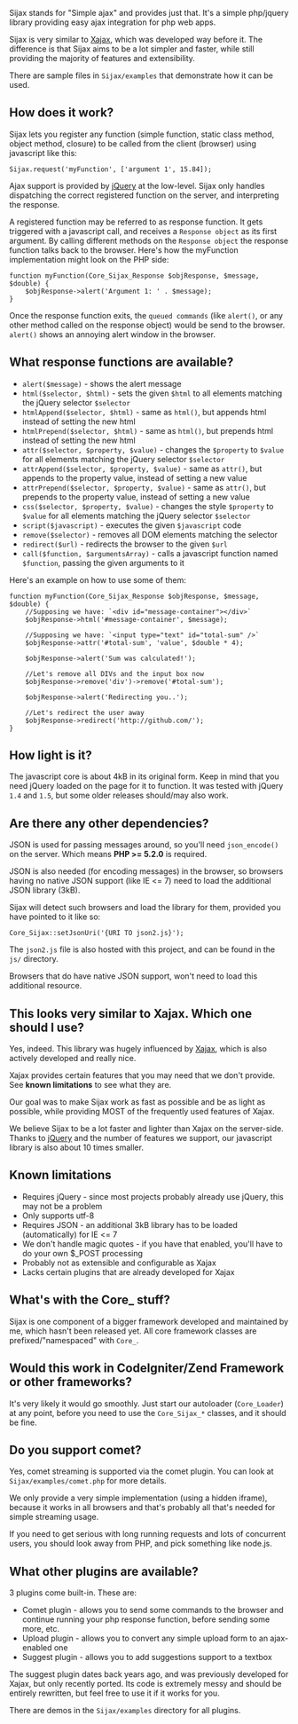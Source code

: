 Sijax stands for "Simple ajax" and provides just that.
It's a simple php/jquery library providing easy ajax integration for php web apps.

Sijax is very similar to [Xajax](http://xajax-project.org/), which was developed way before it.
The difference is that Sijax aims to be a lot simpler and faster, while still providing the majority of features and extensibility.

There are sample files in `Sijax/examples` that demonstrate how it can be used.

## How does it work? ##

Sijax lets you register any function (simple function, static class method, object method, closure) to be called from the client (browser) using javascript like this:

    Sijax.request('myFunction', ['argument 1', 15.84]);

Ajax support is provided by [jQuery](http://jquery.com/) at the low-level. Sijax only handles dispatching the correct registered function on the server, and interpreting the response.

A registered function may be referred to as response function. It gets triggered with a javascript call, and receives a `Response object` as its first argument. By calling different methods on the `Response object` the response function talks back to the browser.
Here's how the myFunction implementation might look on the PHP side:

    function myFunction(Core_Sijax_Response $objResponse, $message, $double) {
        $objResponse->alert('Argument 1: ' . $message);
    }

Once the response function exits, the `queued commands` (like `alert()`, or any other method called on the response object) would be send to the browser. `alert()` shows an annoying alert window in the browser.

## What response functions are available? ##

- `alert($message)` - shows the alert message
- `html($selector, $html)` - sets the given `$html` to all elements matching the jQuery selector `$selector`
- `htmlAppend($selector, $html)` - same as `html()`, but appends html instead of setting the new html
- `htmlPrepend($selector, $html)` - same as `html()`, but prepends html instead of setting the new html
- `attr($selector, $property, $value)` - changes the `$property` to `$value` for all elements matching the jQuery selector `$selector`
- `attrAppend($selector, $property, $value)` - same as `attr()`, but appends to the property value, instead of setting a new value
- `attrPrepend($selector, $property, $value)` - same as `attr()`, but prepends to the property value, instead of setting a new value
- `css($selector, $property, $value)` - changes the style `$property` to `$value` for all elements matching the jQuery selector `$selector`
- `script($javascript)` - executes the given `$javascript` code
- `remove($selector)` - removes all DOM elements matching the selector
- `redirect($url)` - redirects the browser to the given `$url`
- `call($function, $argumentsArray)` - calls a javascript function named `$function`, passing the given arguments to it

Here's an example on how to use some of them:

    function myFunction(Core_Sijax_Response $objResponse, $message, $double) {
        //Supposing we have: `<div id="message-container"></div>`
        $objResponse->html('#message-container', $message);

        //Supposing we have: `<input type="text" id="total-sum" />`
        $objResponse->attr('#total-sum', 'value', $double * 4);
	
        $objResponse->alert('Sum was calculated!');
	
        //Let's remove all DIVs and the input box now
        $objResponse->remove('div')->remove('#total-sum');
	
        $objResponse->alert('Redirecting you..');

        //Let's redirect the user away
        $objResponse->redirect('http://github.com/');
    }

## How light is it? ##

The javascript core is about 4kB in its original form. Keep in mind that you need jQuery loaded on the page for it to function. It was tested with jQuery `1.4` and `1.5`, but some older releases should/may also work.

## Are there any other dependencies? ##

JSON is used for passing messages around, so you'll need `json_encode()` on the server. Which means **PHP >= 5.2.0** is required.

JSON is also needed (for encoding messages) in the browser, so browsers having no native JSON support (like IE <= 7) need to load the additional JSON library (3kB).

Sijax will detect such browsers and load the library for them, provided you have pointed to it like so:

    Core_Sijax::setJsonUri('{URI TO json2.js}');
    
The `json2.js` file is also hosted with this project, and can be found in the `js/` directory.

Browsers that do have native JSON support, won't need to load this additional resource.

## This looks very similar to Xajax. Which one should I use? ##

Yes, indeed. This library was hugely influenced by [Xajax](http://xajax-project.org), which is also actively developed and really nice.

Xajax provides certain features that you may need that we don't provide. See **known limitations** to see what they are.

Our goal was to make Sijax work as fast as possible and be as light as possible, while providing MOST of the frequently used features of Xajax.

We believe Sijax to be a lot faster and lighter than Xajax on the server-side. Thanks to [jQuery](http://jquery.com/) and the number of features we support, our javascript library is also about 10 times smaller.

## Known limitations ##

- Requires jQuery - since most projects probably already use jQuery, this may not be a problem
- Only supports utf-8
- Requires JSON - an additional 3kB library has to be loaded (automatically) for IE <= 7
- We don't handle magic quotes - if you have that enabled, you'll have to do your own $_POST processing
- Probably not as extensible and configurable as Xajax
- Lacks certain plugins that are already developed for Xajax

## What's with the Core_ stuff? ##

Sijax is one component of a bigger framework developed and maintained by me, which hasn't been released yet. All core framework classes are prefixed/"namespaced" with `Core_`.

## Would this work in CodeIgniter/Zend Framework or other frameworks? ##

It's very likely it would go smoothly. Just start our autoloader (`Core_Loader`) at any point, before you need to use the `Core_Sijax_*` classes, and it should be fine.

## Do you support comet? ##

Yes, comet streaming is supported via the comet plugin. You can look at `Sijax/examples/comet.php` for more details.

We only provide a very simple implementation (using a hidden iframe), because it works in all browsers and that's probably all that's needed for simple streaming usage.

If you need to get serious with long running requests and lots of concurrent users, you should look away from PHP, and pick something like node.js.

## What other plugins are available? ##

3 plugins come built-in. These are:

- Comet plugin - allows you to send some commands to the browser and continue running your php response function, before sending some more, etc.
- Upload plugin - allows you to convert any simple upload form to an ajax-enabled one
- Suggest plugin - allows you to add suggestions support to a textbox

The suggest plugin dates back years ago, and was previously developed for Xajax, but only recently ported. Its code is extremely messy and should be entirely rewritten, but feel free to use it if it works for you.

There are demos in the `Sijax/examples` directory for all plugins.